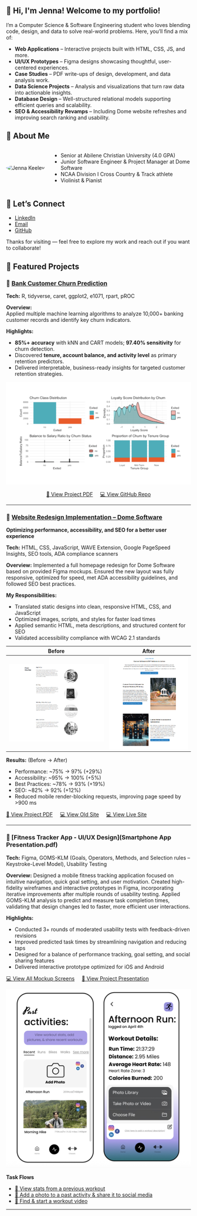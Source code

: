 ## 🌟 **Hi, I'm Jenna! Welcome to my portfolio!**
I’m a Computer Science & Software Engineering student who loves blending code, design, and data to solve real-world problems. Here, you’ll find a mix of:

-  **Web Applications** – Interactive projects built with HTML, CSS, JS, and more.
-  **UI/UX Prototypes** – Figma designs showcasing thoughtful, user-centered experiences.
-  **Case Studies** – PDF write-ups of design, development, and data analysis work.
-  **Data Science Projects** – Analysis and visualizations that turn raw data into actionable insights.
-  **Database Design** – Well-structured relational models supporting efficient queries and scalability.
-  **SEO & Accessibility Revamps** – Including Dome website refreshes and improving search ranking and usability.

## **🌟 About Me**
<div style="display: flex; align-items: center;">
  <div style="flex: 0 0 auto; margin-right: 20px;">
    <img src="IMG_3616.JPG" alt="Jenna Keeley" width="200" height="200" style="border-radius: 50%; object-fit: cover;">
  </div>
  <div style="flex: 1;">
    <ul>
      <li>Senior at Abilene Christian University (4.0 GPA)</li>
      <li>Junior Software Engineer & Project Manager at Dome Software</li>
      <li>NCAA Division I Cross Country & Track athlete</li>
      <li>Violinist & Pianist</li>
    </ul>
  </div>
</div>

## 🌟 **Let’s Connect**
- [LinkedIn](www.linkedin.com/in/jenna-keeley-0521512a8)  
- [Email](mailto:jmk21a@acu.edu)  
- [GitHub](https://github.com/jennamkeeley)


Thanks for visiting — feel free to explore my work and reach out if you want to collaborate!

## 🌟 **Featured Projects**

### 🚀 [Bank Customer Churn Prediction](https://github.com/jennamkeeley/bank-churn-ml)
**Tech:** R, tidyverse, caret, ggplot2, e1071, rpart, pROC  

**Overview:**  
Applied multiple machine learning algorithms to analyze 10,000+ banking customer records and identify key churn indicators.  

**Highlights:**  
- **85%+ accuracy** with kNN and CART models; **97.40% sensitivity** for churn detection.  
- Discovered **tenure, account balance, and activity level** as primary retention predictors.  
- Delivered interpretable, business-ready insights for targeted customer retention strategies.
<p align="center">
  <a href="https://github.com/jennamkeeley/bank-churn-ml">
    <img src="ml-portfolio-image.png" alt="Bank Churn Project Cover" width="600">
  </a>
</p>
<p align="center">
  <a href="Customer Churn Analysis - Banking Sector.pdf">📄 View Project PDF</a>
  &nbsp;&nbsp;&nbsp;
  <a href="https://github.com/jennamkeeley/bank-churn-ml">💻 View GitHub Repo</a>
</p>

---

### 🚀 [Website Redesign Implementation – Dome Software](https://dome.software)
**Optimizing performance, accessibility, and SEO for a better user experience**

**Tech:** HTML, CSS, JavaScript, WAVE Extension, Google PageSpeed Insights, SEO tools, ADA compliance scanners

**Overview:**
Implemented a full homepage redesign for Dome Software based on provided Figma mockups. Ensured the new layout was fully responsive, optimized for speed, met ADA accessibility guidelines, and followed SEO best practices.

**My Responsibilities:**
- Translated static designs into clean, responsive HTML, CSS, and JavaScript
- Optimized images, scripts, and styles for faster load times
- Applied semantic HTML, meta descriptions, and structured content for SEO
- Validated accessibility compliance with WCAG 2.1 standards

| Before | After |
| ------ | ----- |
| ![Old Homepage](before.png.png) | ![New Homepage](after.png.png) |

**Results:** (Before → After)
- Performance: ~75% → 97% (+29%)
- Accessibility: ~95% → 100% (+5%)
- Best Practices: ~78% → 93% (+19%)
- SEO: ~82% → 92% (+12%)
- Reduced mobile render-blocking requests, improving page speed by >900 ms

<a href="Case Study — Dome Software Homepage Redesign Implementation.pdf">📄 View Project PDF</a>
  &nbsp;&nbsp;&nbsp;
  <a href="Home_Before_Dome Software.htm">💻 View Old Site</a>
   &nbsp;&nbsp;&nbsp;
  <a href="https://dome.software">💻 View Live Site</a>
  
---

### 🚀 [Fitness Tracker App - UI/UX Design](Smartphone App Presentation.pdf)

**Tech:** Figma, GOMS-KLM (Goals, Operators, Methods, and Selection rules – Keystroke-Level Model), Usability Testing

**Overview:**
Designed a mobile fitness tracking application focused on intuitive navigation, quick goal setting, and user motivation. Created high-fidelity wireframes and interactive prototypes in Figma, incorporating iterative improvements after multiple rounds of usability testing. Applied GOMS-KLM analysis to predict and measure task completion times, validating that design changes led to faster, more efficient user interactions.

**Highlights:**
- Conducted 3+ rounds of moderated usability tests with feedback-driven revisions
- Improved predicted task times by streamlining navigation and reducing taps
- Designed for a balance of performance tracking, goal setting, and social sharing features
- Delivered interactive prototype optimized for iOS and Android

<p align="left">
  <a href="https://www.figma.com/design/bFtp1raQJxOTi6Lgj663am/Smart-Watch-App?node-id=0-1&t=IDszTIFVDWY9qGov-1">💻 View All Mockup Screens</a>
  &nbsp;&nbsp;&nbsp;
  <a href="Smartphone App Presentation.pdf">📄 View Project Presentation</a>
</p>

<p align="center">
  <a href="Smartphone App Presentation.pdf">
    <img src="Smartphone App Image.png" alt="Smartphone App Mockup Examples" width="600">
  </a>
</p>

**Task Flows**
- [🏃 View stats from a previous workout](https://www.figma.com/proto/bFtp1raQJxOTi6Lgj663am/Smart-Watch-App?node-id=0-1&t=IDszTIFVDWY9qGov-1)
- [🏃 Add a photo to a past activity & share it to social media](https://www.figma.com/proto/bFtp1raQJxOTi6Lgj663am/Smart-Watch-App?node-id=150-1026&t=IDszTIFVDWY9qGov-1)
- [🏃 Find & start a workout video](https://www.figma.com/proto/bFtp1raQJxOTi6Lgj663am/Smart-Watch-App?node-id=170-842&t=IDszTIFVDWY9qGov-1)
  
---

